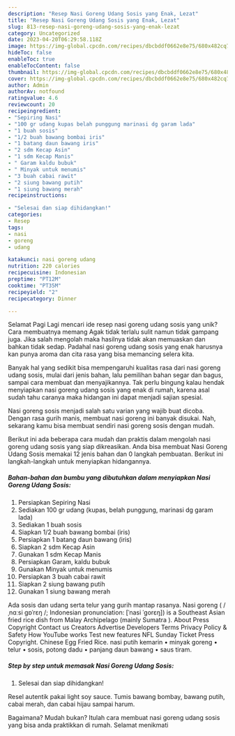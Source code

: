 ```yaml
---
description: "Resep Nasi Goreng Udang Sosis yang Enak, Lezat"
title: "Resep Nasi Goreng Udang Sosis yang Enak, Lezat"
slug: 813-resep-nasi-goreng-udang-sosis-yang-enak-lezat
category: Uncategorized
date: 2023-04-20T06:29:58.118Z
image: https://img-global.cpcdn.com/recipes/dbcbddf0662e8e75/680x482cq70/nasi-goreng-udang-sosis-foto-resep-utama.jpg
hideToc: false
enableToc: true
enableTocContent: false
thumbnail: https://img-global.cpcdn.com/recipes/dbcbddf0662e8e75/680x482cq70/nasi-goreng-udang-sosis-foto-resep-utama.jpg
cover: https://img-global.cpcdn.com/recipes/dbcbddf0662e8e75/680x482cq70/nasi-goreng-udang-sosis-foto-resep-utama.jpg
author: Admin
authorAv: notfound
ratingvalue: 4.6
reviewcount: 20
recipeingredient:
- "Sepiring Nasi"
- "100 gr udang kupas belah punggung marinasi dg garam lada"
- "1 buah sosis"
- "1/2 buah bawang bombai iris"
- "1 batang daun bawang iris"
- "2 sdm Kecap Asin"
- "1 sdm Kecap Manis"
- " Garam kaldu bubuk"
- " Minyak untuk menumis"
- "3 buah cabai rawit"
- "2 siung bawang putih"
- "1 siung bawang merah"
recipeinstructions:

- "Selesai dan siap dihidangkan!"
categories:
- Resep
tags:
- nasi
- goreng
- udang

katakunci: nasi goreng udang 
nutrition: 220 calories
recipecuisine: Indonesian
preptime: "PT12M"
cooktime: "PT35M"
recipeyield: "2"
recipecategory: Dinner

---
```



Selamat Pagi Lagi mencari ide resep nasi goreng udang sosis yang unik? Cara membuatnya memang Agak tidak terlalu sulit namun tidak gampang juga. Jika salah mengolah maka hasilnya tidak akan memuaskan dan bahkan tidak sedap. Padahal nasi goreng udang sosis yang enak harusnya kan punya aroma dan cita rasa yang bisa memancing selera kita.


Banyak hal yang sedikit bisa mempengaruhi kualitas rasa dari nasi goreng udang sosis, mulai dari jenis bahan, lalu pemilihan bahan segar dan bagus, sampai cara membuat dan menyajikannya. Tak perlu bingung kalau hendak menyiapkan nasi goreng udang sosis yang enak di rumah, karena asal sudah tahu caranya maka hidangan ini dapat menjadi sajian spesial.

Nasi goreng sosis menjadi salah satu varian yang wajib buat dicoba. Dengan rasa gurih manis, membuat nasi goreng ini banyak disukai. Nah, sekarang kamu bisa membuat sendiri nasi goreng sosis dengan mudah.


Berikut ini ada beberapa cara mudah dan praktis dalam mengolah nasi goreng udang sosis yang siap dikreasikan. Anda bisa membuat Nasi Goreng Udang Sosis memakai 12 jenis bahan dan 0 langkah pembuatan. Berikut ini langkah-langkah untuk menyiapkan hidangannya.

<!--inarticleads1-->

##### Bahan-bahan dan bumbu yang dibutuhkan dalam menyiapkan Nasi Goreng Udang Sosis:

1. Persiapkan Sepiring Nasi
1. Sediakan 100 gr udang (kupas, belah punggung, marinasi dg garam lada)
1. Sediakan 1 buah sosis
1. Siapkan 1/2 buah bawang bombai (iris)
1. Persiapkan 1 batang daun bawang (iris)
1. Siapkan 2 sdm Kecap Asin
1. Gunakan 1 sdm Kecap Manis
1. Persiapkan  Garam, kaldu bubuk
1. Gunakan  Minyak untuk menumis
1. Persiapkan 3 buah cabai rawit
1. Siapkan 2 siung bawang putih
1. Gunakan 1 siung bawang merah


Ada sosis dan udang serta telur yang gurih mantap rasanya. Nasi goreng ( / ˌnɑːsi ɡɒˈrɛŋ /; Indonesian pronunciation: [ˈnasi ˈɡorɛŋ]) is a Southeast Asian fried rice dish from Malay Archipelago (mainly Sumatra ). About Press Copyright Contact us Creators Advertise Developers Terms Privacy Policy &amp; Safety How YouTube works Test new features NFL Sunday Ticket Press Copyright. Chinese Egg Fried Rice. nasi putih kemarin • minyak goreng • telur • sosis, potong dadu • panjang daun bawang • saus tiram. 

<!--inarticleads2-->

##### Step by step untuk memasak Nasi Goreng Udang Sosis:


1. Selesai dan siap dihidangkan!

Resel autentik pakai light soy sauce. Tumis bawang bombay, bawang putih, cabai merah, dan cabai hijau sampai harum. 

Bagaimana? Mudah bukan? Itulah cara membuat nasi goreng udang sosis yang bisa anda praktikkan di rumah. Selamat menikmati
